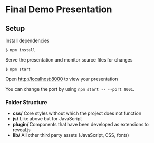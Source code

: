 # Final Demo Presentation

## Setup

Install dependencies
```sh
$ npm install
```

Serve the presentation and monitor source files for changes

```sh
$ npm start
```

Open <http://localhost:8000> to view your presentation

You can change the port by using `npm start -- --port 8001`.


### Folder Structure
- **css/** Core styles without which the project does not function
- **js/** Like above but for JavaScript
- **plugin/** Components that have been developed as extensions to reveal.js
- **lib/** All other third party assets (JavaScript, CSS, fonts)

